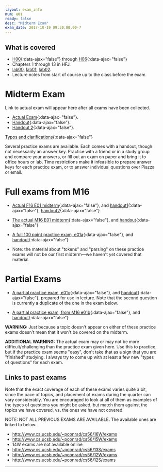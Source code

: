 ```yaml
---
layout: exam_info
num: e01
ready: false
desc: "Midterm Exam"
exam_date: 2017-10-19 09:30:00.00-7
---
```



## What is covered

* [H00](/hwk/h00){:data-ajax="false"} through [H06](/hwk/h06){:data-ajax="false"}
* Chapters 1 through 13 in HFJ.
* [lab00](/lab/lab00), [lab01](/lab/lab01), [lab02](/lab/lab02).
* Lecture notes from start of course up to the class before the exam.

# Midterm Exam

Link to actual exam will appear here after all exams have been collected.

* [Actual Exam](cs56_f17_e01/){:data-ajax="false"}.
* [Handout](cs56_f17_e01/handout/){:data-ajax="false"}.
* [Handout 2](cs56_f17_e01/handout2/){:data-ajax="false"}.


[Typos and clarifications](typos){:data-ajax="false"}

Several practice exams are available.  Each comes with a handout, though not necessarily an answer key.   Practice with a friend or in a study group and compare your answers, or fill out an exam on paper and bring it to office hours or lab.   Time restrictions make it infeasible to prepare answer keys for each practice exam, or to answer individual questions over Piazza or email.

# Full exams from M16

*    [Actual F16 E01 midterm](cs56_f16_e01/){:data-ajax="false"},
     and [handout1](cs56_f16_e01/handout/){:data-ajax="false"}, [handout2](cs56_f16_e01/handout2/){:data-ajax="false"}
*    [The actual M16 E01 midterm](cs56_m16_e01/){:data-ajax="false"}, 
     and [handout](cs56_m16_e01/handout/){:data-ajax="false"}
*    [A full 100 point practice exam, e01a](cs56_m16_e01_practice){:data-ajax="false"}, 
     and [handout](cs56_m16_e01_practice/handout){:data-ajax="false"}
     
   * Note: the material about "tokens" and "parsing" on these practice exams will not be our first midterm&mdash;we haven't yet covered that material.
     
# Partial Exams

*    [A partial practice exam, e01c](cs56_f16_e01_practice_c/){:data-ajax="false"},
     and [handout](cs56_f16_e01_practice_c/handout/){:data-ajax="false"}, prepared for use in lecture.
     Note that the second question is currently a duplicate of the one in the exam below.

*    [A partial practice exam, from M16 e01b](cs56_m16_e01_practice_b/){:data-ajax="false"},
     and [handout](cs56_m16_e01_practice_b/handout/){:data-ajax="false"}

<b>WARNING:</b> Just because a topic doesn't appear on either of these practice exams doesn't mean that it won't be covered on the midterm.
    
<b>ADDITIONAL WARNING:</b> The actual exam may or may not be more difficult/challenging than the practice
exam given here.   Use this to practice, but if the practice exam seems "easy", don't 
take that as a sign that you are "finished" studying.   I always try to come up with at least
a few new "types of questions" for each exam.



## Links to past exams

Note that the exact coverage of each of these exams varies quite a bit, since the pace of topics, and placement of exams during the quarter can vary considerably.  You are encouraged to look at all of them as examples of the types of questions you might be asked, but
match them against the topics we have covered, vs. the ones we have not covered.

NOTE: NOT ALL PREVIOUS EXAMS ARE AVAILABLE.    The available ones are linked to below.

* <http://www.cs.ucsb.edu/~pconrad/cs56/16W/exams> 
* <http://www.cs.ucsb.edu/~pconrad/cs56/15W/exams>
* 14W exams are not available online
* <http://www.cs.ucsb.edu/~pconrad/cs56/13S/exams>
* <http://www.cs.ucsb.edu/~pconrad/cs56/12W/exams>
* <http://www.cs.ucsb.edu/~pconrad/cs56/12S/exams>

---

<div style="display:none;">  http://ucsb-cs56-m16.github.io/exam/e01 </div>
